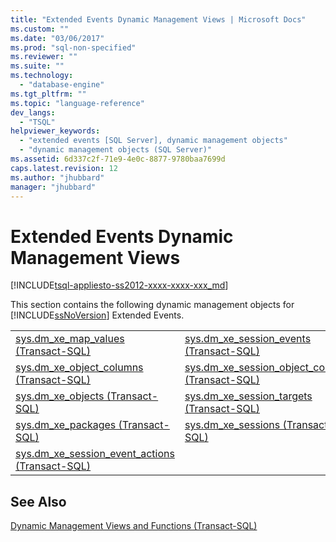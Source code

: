 ```yaml
---
title: "Extended Events Dynamic Management Views | Microsoft Docs"
ms.custom: ""
ms.date: "03/06/2017"
ms.prod: "sql-non-specified"
ms.reviewer: ""
ms.suite: ""
ms.technology: 
  - "database-engine"
ms.tgt_pltfrm: ""
ms.topic: "language-reference"
dev_langs: 
  - "TSQL"
helpviewer_keywords: 
  - "extended events [SQL Server], dynamic management objects"
  - "dynamic management objects (SQL Server)"
ms.assetid: 6d337c2f-71e9-4e0c-8877-9780baa7699d
caps.latest.revision: 12
ms.author: "jhubbard"
manager: "jhubbard"
---
```

# Extended Events Dynamic Management Views
[!INCLUDE[tsql-appliesto-ss2012-xxxx-xxxx-xxx_md](../../../a9retired/includes/tsql-appliesto-ss2012-xxxx-xxxx-xxx-md.md)]

  This section contains the following dynamic management objects for [!INCLUDE[ssNoVersion](../../../a9notintoc/includes/ssnoversion-md.md)] Extended Events.  
  
|||  
|-|-|  
|[sys.dm_xe_map_values &#40;Transact-SQL&#41;](../../../relational-databases/reference/system-dynamic-management-views/sys.dm-xe-map-values-transact-sql.md)|[sys.dm_xe_session_events &#40;Transact-SQL&#41;](../../../relational-databases/reference/system-dynamic-management-views/sys.dm-xe-session-events-transact-sql.md)|  
|[sys.dm_xe_object_columns &#40;Transact-SQL&#41;](../../../relational-databases/reference/system-dynamic-management-views/sys.dm-xe-object-columns-transact-sql.md)|[sys.dm_xe_session_object_columns &#40;Transact-SQL&#41;](../../../relational-databases/reference/system-dynamic-management-views/sys.dm-xe-session-object-columns-transact-sql.md)|  
|[sys.dm_xe_objects &#40;Transact-SQL&#41;](../../../relational-databases/reference/system-dynamic-management-views/sys.dm-xe-objects-transact-sql.md)|[sys.dm_xe_session_targets &#40;Transact-SQL&#41;](../../../relational-databases/reference/system-dynamic-management-views/sys.dm-xe-session-targets-transact-sql.md)|  
|[sys.dm_xe_packages &#40;Transact-SQL&#41;](../../../relational-databases/reference/system-dynamic-management-views/sys.dm-xe-packages-transact-sql.md)|[sys.dm_xe_sessions &#40;Transact-SQL&#41;](../../../relational-databases/reference/system-dynamic-management-views/sys.dm-xe-sessions-transact-sql.md)|  
|[sys.dm_xe_session_event_actions &#40;Transact-SQL&#41;](../../../relational-databases/reference/system-dynamic-management-views/sys.dm-xe-session-event-actions-transact-sql.md)||  
  
## See Also  
 [Dynamic Management Views and Functions &#40;Transact-SQL&#41;](../Topic/Dynamic%20Management%20Views%20and%20Functions%20\(Transact-SQL\).md)  
  
  